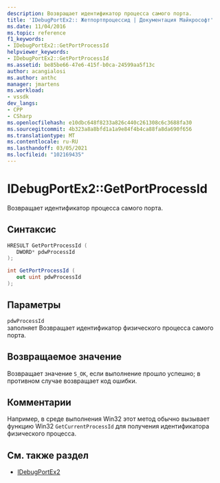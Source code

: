 ```yaml
---
description: Возвращает идентификатор процесса самого порта.
title: 'IDebugPortEx2:: Жетпортпроцессид | Документация Майкрософт'
ms.date: 11/04/2016
ms.topic: reference
f1_keywords:
- IDebugPortEx2::GetPortProcessId
helpviewer_keywords:
- IDebugPortEx2::GetPortProcessId
ms.assetid: be85be66-47e6-415f-b0ca-24599aa5f13c
author: acangialosi
ms.author: anthc
manager: jmartens
ms.workload:
- vssdk
dev_langs:
- CPP
- CSharp
ms.openlocfilehash: e10dbc648f8233a826c440c261308c6c3688fa30
ms.sourcegitcommit: 4b323a8a8bfd1a1a9e84f4b4ca88fa8da690f656
ms.translationtype: MT
ms.contentlocale: ru-RU
ms.lasthandoff: 03/05/2021
ms.locfileid: "102169435"
---
```

# <a name="idebugportex2getportprocessid"></a>IDebugPortEx2::GetPortProcessId
Возвращает идентификатор процесса самого порта.

## <a name="syntax"></a>Синтаксис

```cpp
HRESULT GetPortProcessId ( 
   DWORD* pdwProcessId
);
```

```csharp
int GetPortProcessId ( 
   out uint pdwProcessId
);
```

## <a name="parameters"></a>Параметры
`pdwProcessId`\
заполняет Возвращает идентификатор физического процесса самого порта.

## <a name="return-value"></a>Возвращаемое значение
 Возвращает значение `S_OK`, если выполнение прошло успешно; в противном случае возвращает код ошибки.

## <a name="remarks"></a>Комментарии
 Например, в среде выполнения Win32 этот метод обычно вызывает функцию Win32 `GetCurrentProcessId` для получения идентификатора физического процесса.

## <a name="see-also"></a>См. также раздел
- [IDebugPortEx2](../../../extensibility/debugger/reference/idebugportex2.md)
